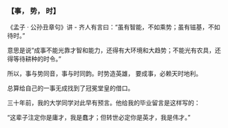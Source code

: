 ### 【事， 势， 时】

《孟子 · 公孙丑章句》讲 -  齐人有言曰：“虽有智能，不如乘势；虽有镃基，不如待时。”

意思是说”成事不能光靠才智和能力，还得有大环境和大趋势；不能光有农具，还得等待耕种的时令。”

所以，事与势同音，事与时同韵。时势造英雄， 要成事，必赖天时地利。

总算给自己的一事无成找到了冠冕堂皇的借口。

三十年前，我的大学同学对此早有预言。他给我的毕业留言是这样写的：

“这辈子注定你是庸才，我是蠢才；但转世必定你是英才，我是伟才。” 
